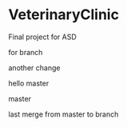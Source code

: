 # VeterinaryClinic
Final project for ASD


for branch

another change 
 

hello master

master


last merge from master to branch

